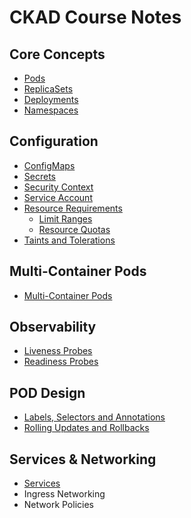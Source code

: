 # CKAD Course Notes

## Core Concepts
- [Pods](core_concepts.md#pods)
- [ReplicaSets](core_concepts.md#replicasets)
- [Deployments](core_concepts.md#deployments)
- [Namespaces](core_concepts.md#namespaces)

## Configuration
- [ConfigMaps](configurations.md#configmaps)
- [Secrets](configurations.md#secrets)
- [Security Context](configurations.md#security-context)
- [Service Account](configurations.md#service-account)
- [Resource Requirements](configurations.md#resource-requirements)
  - [Limit Ranges](configurations.md#limit-ranges)
  - [Resource Quotas](configurations.md#resource-quotas)
- [Taints and Tolerations](configurations.md#taints-and-tolerations)
  
## Multi-Container Pods
- [Multi-Container Pods](multi-container-pods.md)

## Observability
- [Liveness Probes](observability.md#liveness-probes)
- [Readiness Probes](observability.md#readiness-probes)

## POD Design
- [Labels, Selectors and Annotations](pod_design.md#labels-selectors-and-annotations)
- [Rolling Updates and Rollbacks](pod_design.md#rolling-updates-and-rollbacks)
  
## Services & Networking
- [Services](services_and_networking.md#services)
- Ingress Networking
- Network Policies
